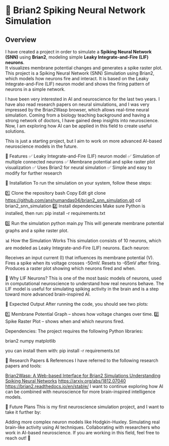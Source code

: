 # 🧠 Brian2 Spiking Neural Network Simulation  

## Overview  
I have created a project in order to simulate a **Spiking Neural Network (SNN)** using **Brian2**, modeling simple **Leaky Integrate-and-Fire (LIF) neurons**.  
It visualizes membrane potential changes and generates a spike raster plot.  
This project is a Spiking Neural Network (SNN) Simulation using Brian2, which models how neurons fire and interact. It is based on the Leaky Integrate-and-Fire (LIF) neuron model and shows the firing pattern of neurons in a simple network.

I have been very interested in AI and neuroscience for the last two years. I have also read research papers on neural simulations, and I was very impressed by the Brian2Wasp browser, which allows real-time neural simulation. Coming from a biology teaching background and having a strong network of doctors, I have gained deep insights into neuroscience. Now, I am exploring how AI can be applied in this field to create useful solutions.

This is just a starting project, but I aim to work on more advanced AI-based neuroscience models in the future.

📌 Features
✅ Leaky Integrate-and-Fire (LIF) neuron model
✅ Simulation of multiple connected neurons
✅ Membrane potential and spike raster plot visualization
✅ Uses Brian2 for neural simulation
✅ Simple and easy to modify for further research

🎯 Installation
To run the simulation on your system, follow these steps:

1️⃣ Clone the repository
bash
Copy
Edit
git clone https://github.com/anshumandas04/brian2_snn_simulation.git
cd brian2_snn_simulation
2️⃣ Install dependencies
Make sure Python is installed, then run:
pip install -r requirements.txt


3️⃣ Run the simulation
python main.py
This will generate membrane potential graphs and a spike raster plot.

📊 How the Simulation Works
This simulation consists of 10 neurons, which are modeled as Leaky Integrate-and-Fire (LIF) neurons. 
Each neuron:

Receives an input current (I) that influences its membrane potential (V).
Fires a spike when its voltage crosses -50mV.
Resets to -65mV after firing.
Produces a raster plot showing which neurons fired and when.


🔬 Why LIF Neurons?
This is one of the most basic models of neurons, used in computational neuroscience to understand how real neurons behave. The LIF model is useful for simulating spiking activity in the brain and is a step toward more advanced brain-inspired AI.

📌 Expected Output
After running the code, you should see two plots:

1️⃣ Membrane Potential Graph – shows how voltage changes over time.
2️⃣ Spike Raster Plot – shows when and which neurons fired.



Dependencies:
The project requires the following Python libraries:

brian2
numpy
matplotlib

you can install them with:
pip install -r requirements.txt


🔬 Research Papers & References
I have referred to the following research papers and tools:

[Brian2Wasp: A Web-based Interface for Brian2 Simulations
Understanding Spiking Neural Networks](https://arxiv.org/abs/2301.10571)
https://arxiv.org/abs/1812.07040
https://brian2.readthedocs.io/en/stable/
I want to continue exploring how AI can be combined with neuroscience for more brain-inspired intelligence models.





🤝 Future Plans
This is my first neuroscience simulation project, and I want to take it further by:

Adding more complex neuron models like Hodgkin-Huxley.
Simulating real brain-like activity using AI techniques.
Collaborating with researchers who work in AI-based neuroscience.
If you are working in this field, feel free to reach out! 🚀
